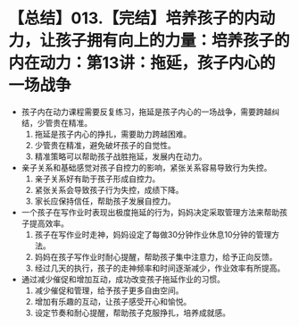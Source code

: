 # 【总结】013.【完结】培养孩子的内动力，让孩子拥有向上的力量：培养孩子的内在动力：第13讲：拖延，孩子内心的一场战争

-   孩子内在动力课程需要反复练习，拖延是孩子内心的一场战争，需要跨越纠结，少管贵在精准。
    1.  拖延是孩子内心的挣扎，需要助力跨越困难。
    2.  少管贵在精准，避免破坏孩子的自觉性。
    3.  精准策略可以帮助孩子战胜拖延，发展内在动力。
-   亲子关系和基础感觉对孩子自控力的影响，紧张关系容易导致行为失控。
    1.  亲子关系好有助于孩子形成自控力。
    2.  紧张关系会导致孩子行为失控，成绩下降。
    3.  家长应保持信任，帮助孩子发展自控力。
-   一个孩子在写作业时表现出极度拖延的行为，妈妈决定采取管理方法来帮助孩子提高效率。
    1.  孩子在写作业时走神，妈妈设定了每做30分钟作业休息10分钟的管理方法。
    2.  妈妈在孩子写作业时耐心提醒，帮助孩子集中注意力，给予正向反馈。
    3.  经过几天的执行，孩子的走神频率和时间逐渐减少，作业效率有所提高。
-   通过减少催促和增加互动，成功改变孩子拖延作业的习惯。
    1.  减少催促和管理，给予孩子更多自由空间。
    2.  增加有乐趣的互动，让孩子感受开心和愉悦。
    3.  设定节奏和耐心提醒，帮助孩子克服挣扎，培养成就感。